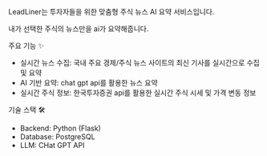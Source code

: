 LeadLiner는 투자자들을 위한 맞춤형 주식 뉴스 AI 요약 서비스입니다. 

내가 선택한 주식의 뉴스만을 ai가 요약해줍니다. 

주요 기능 ✨
<ul>
  <li>실시간 뉴스 수집: 국내 주요 경제/주식 뉴스 사이트의 최신 기사를 실시간으로 수집 및 요약</li>
  <li>AI 기반 요약: chat gpt api를 활용한 뉴스 요약</li>
  <li>실시간 주식 정보: 한국투자증권 api를 활용한 실시간 주식 시세 및 가격 변동 정보</li>
</ul>

기술 스택 🛠
<ul>
  <li>Backend: Python (Flask)</li>
  <li>Database: PostgreSQL</li>
  <li>LLM: CHat GPT API</li>
</ul>
